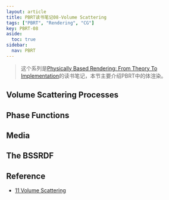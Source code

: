 ```yaml
---
layout: article
title: PBRT读书笔记08-Volume Scattering
tags: ["PBRT", "Rendering", "CG"]
key: PBRT-08
aside:
  toc: true
sidebar:
  nav: PBRT
---
```


> 这个系列是[Physically Based Rendering: From Theory To Implementation](https://pbr-book.org/)的读书笔记，本节主要介绍PBRT中的体渲染。
<!--more-->

## Volume Scattering Processes

## Phase Functions

## Media

## The BSSRDF

## Reference

- [11 Volume Scattering](https://pbr-book.org/3ed-2018/Volume_Scattering)